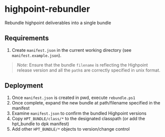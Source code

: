 # highpoint-rebundler
Rebundle highpoint deliverables into a single bundle

## Requirements
1. Create `manifest.json` in the current working directory (see `manifest.example.json`).

> _Note:_ Ensure that the bundle `filename` is reflecting the Highpoint release version and all the `path`s are correctly specified in unix format.

## Deployment

1. Once `manifest.json` is created in pwd, execute `rebundle.ps1`
1. Once complete, expand the new bundle at path/filename specified in the manifest
1. Examine `manifest.json` to confirm the bundled Highpoint versions
1. Copy `HPT_BUNDLE/class/*` to the designated classpath (or add the hpt_bundle to dpk manifest)
1. Add other `HPT_BUNDLE/*` objects to version/change control

